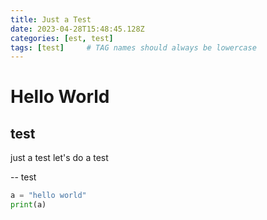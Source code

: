 ```yaml
---
title: Just a Test
date: 2023-04-28T15:48:45.128Z
categories: [est, test]
tags: [test]     # TAG names should always be lowercase
---
```


# Hello World
## test
just a test
let's do a test

--
test

```python
a = "hello world"
print(a)
```